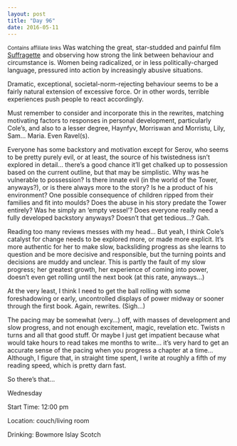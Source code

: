```yaml
---
layout: post
title: "Day 96"
date: 2016-05-11
---
```

<small>Contains affiliate links</small>
Was watching the great, star-studded and painful film <a  href="http://www.amazon.ca/gp/product/B017N5I2KO/ref=as_li_tf_tl?ie=UTF8&camp=15121&creative=330641&creativeASIN=B017N5I2KO&linkCode=as2&tag=kaie06-20">Suffragette</a><img src="http://ir-ca.amazon-adsystem.com/e/ir?t=kaie06-20&l=as2&o=15&a=B017N5I2KO" width="1" height="1" border="0" alt="" style="border:none !important; margin:0px !important;" /> and observing how strong the link between behaviour and circumstance is. Women being radicalized, or in less politically-charged language, pressured into action by increasingly abusive situations. 

Dramatic, exceptional, societal-norm-rejecting behaviour seems to be a fairly natural extension of excessive force. Or in other words, terrible experiences push people to react accordingly. 

Must remember to consider and incorporate this in the rewrites, matching motivating factors to responses in personal development, particularly Cole’s, and also to a lesser degree, Haynfyv, Morriswan and Morristu, Lily, Sam… Maria. Even Ravel(s). 

Everyone has some backstory and motivation except for Serov, who seems to be pretty purely evil, or at least, the source of his twistedness isn’t explored in detail… there’s a good chance it’ll get chalked up to possession based on the current outline, but that may be simplistic. Why was he vulnerable to possession? Is there innate evil (in the world of the Tower, anyways?), or is there always more to the story? Is he a product of his environment? One possible consequence of children ripped from their families and fit into moulds? Does the abuse in his story predate the Tower entirely? Was he simply an ‘empty vessel’? Does everyone really need a fully developed backstory anyways? Doesn’t that get tedious…? Gah. 

Reading too many reviews messes with my head… But yeah, I think Cole’s catalyst for change needs to be explored more, or made more explicit. It’s more authentic for her to make slow, backsliding progress as she learns to question and be more decisive and responsible, but the turning points and decisions are muddy and unclear. This is partly the fault of my slow progress; her greatest growth, her experience of coming into power, doesn’t even get rolling until the next book (at this rate, anyways…) 

At the very least, I think I need to get the ball rolling with some foreshadowing or early, uncontrolled displays of power midway or sooner through the first book. Again, rewrites. (Sigh…) 

The pacing may be somewhat (very…) off, with masses of development and slow progress, and not enough excitement, magic, revelation etc. Twists n turns and all that good stuff. Or maybe I just get impatient because what would take hours to read takes me months to write… it’s very hard to get an accurate sense of the pacing when you progress a chapter at a time… Although, I figure that, in straight time spent, I write at roughly a fifth of my reading speed, which is pretty darn fast. 

So there’s that… 



Wednesday

Start Time: 12:00 pm

Location: couch/living room

Drinking: Bowmore Islay Scotch
